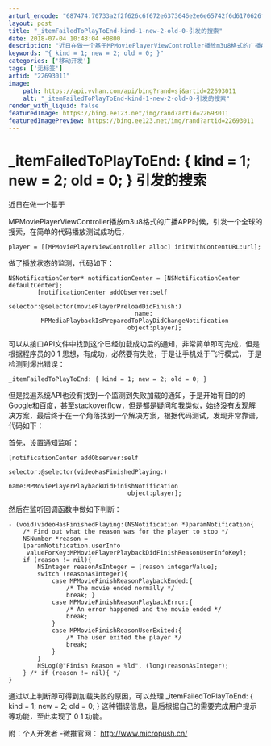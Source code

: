 ```yaml
---
arturl_encode: "687474:70733a2f2f626c6f672e6373646e2e6e65742f6d6170626f6f:2f61727469636c652f64657461696c732f3232363933303131"
layout: post
title: "_itemFailedToPlayToEnd-kind-1-new-2-old-0-引发的搜索"
date: 2018-07-04 10:48:04 +0800
description: "近日在做一个基于MPMoviePlayerViewController播放m3u8格式的广播APP时"
keywords: "{ kind = 1; new = 2; old = 0; }"
categories: ['移动开发']
tags: ['无标签']
artid: "22693011"
image:
    path: https://api.vvhan.com/api/bing?rand=sj&artid=22693011
    alt: "_itemFailedToPlayToEnd-kind-1-new-2-old-0-引发的搜索"
render_with_liquid: false
featuredImage: https://bing.ee123.net/img/rand?artid=22693011
featuredImagePreview: https://bing.ee123.net/img/rand?artid=22693011
---
```


# \_itemFailedToPlayToEnd: { kind = 1; new = 2; old = 0; } 引发的搜索

近日在做一个基于

MPMoviePlayerViewController播放m3u8格式的广播APP时候，引发一个全球的搜索，在简单的代码播放测试成功后，

```objc
player = [[MPMoviePlayerViewController alloc] initWithContentURL:url];
```

  
做了播放状态的监测，代码如下：

```objc
NSNotificationCenter* notificationCenter = [NSNotificationCenter defaultCenter];
        [notificationCenter addObserver:self
                               selector:@selector(moviePlayerPreloadDidFinish:)
                                   name:
         MPMediaPlaybackIsPreparedToPlayDidChangeNotification
                                 object:player];
```

  

可以从接口API文件中找到这个已经加载成功后的通知，非常简单即可完成，但是根据程序员的0 1 思想，有成功，必然要有失败，于是让手机处于飞行模式，
于是检测到爆出错误：

```objc
_itemFailedToPlayToEnd: { kind = 1; new = 2; old = 0; }
```

  

但是找遍系统API也没有找到一个监测到失败加载的通知，于是开始有目的的Google和百度，甚至stackoverflow，但是都是疑问和我类似，始终没有发现解决方案，最后终于在一个角落找到一个解决方案，根据代码测试，发现非常靠谱，代码如下：

首先，设置通知监听：

```objc
[notificationCenter addObserver:self
                               selector:@selector(videoHasFinishedPlaying:)
                                   name:MPMoviePlayerPlaybackDidFinishNotification
                                 object:player];
```

  
然后在监听回调函数中做如下判断：

```objc
- (void)videoHasFinishedPlaying:(NSNotification *)paramNotification{
    /* Find out what the reason was for the player to stop */
    NSNumber *reason =
    [paramNotification.userInfo
     valueForKey:MPMoviePlayerPlaybackDidFinishReasonUserInfoKey];
    if (reason != nil){
        NSInteger reasonAsInteger = [reason integerValue];
        switch (reasonAsInteger){
            case MPMovieFinishReasonPlaybackEnded:{
                /* The movie ended normally */
                break; }
            case MPMovieFinishReasonPlaybackError:{
                /* An error happened and the movie ended */
                break;
            }
            case MPMovieFinishReasonUserExited:{
                /* The user exited the player */
                break;
            } 
        }
        NSLog(@"Finish Reason = %ld", (long)reasonAsInteger);
    } /* if (reason != nil){ */ 
} 
```

  
通过以上判断即可得到加载失败的原因，可以处理 \_itemFailedToPlayToEnd: { kind = 1; new = 2; old = 0; } 这种错误信息，最后根据自己的需要完成用户提示等功能，至此实现了 0 1 功能。

附：个人开发者 -微推官网：
<http://www.micropush.cn/>